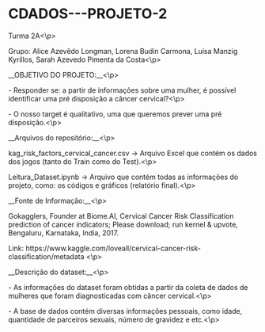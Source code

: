 # CDADOS---PROJETO-2

<p>Turma 2A<\p>
<p>Grupo: Alice Azevêdo Longman, Lorena Budin Carmona, Luísa Manzig Kyrillos, Sarah Azevedo Pimenta da Costa<\p>
  
<p>__OBJETIVO DO PROJETO:__<\p>
<p>- Responder se: a partir de informações sobre uma mulher, é possível identificar uma pré disposição a câncer cervical?<\p>
<p>- O nosso target é qualitativo, uma que queremos prever uma pré disposição.<\p>

<p>__Arquivos do repositório:__<\p>
<p>kag_risk_factors_cervical_cancer.csv -> Arquivo Excel que contém os dados dos jogos (tanto do Train como do Test).<\p>
<p>Leitura_Dataset.ipynb -> Arquivo que contém todas as informações do projeto, como: os códigos e gráficos (relatório final).<\p>
  
<p>__Fonte de Informação:__<\p>
<p>Gokagglers, Founder at Biome.AI, Cervical Cancer Risk Classification
prediction of cancer indicators; Please download; run kernel & upvote, Bengaluru, Karnataka, India, 2017. 
<p>Link: https://www.kaggle.com/loveall/cervical-cancer-risk-classification/metadata <\p>
  
<p>__Descrição do dataset:__<\p>
<p>- As informações do dataset foram obtidas a partir da coleta de dados de mulheres que foram diagnosticadas com câncer cervical.<\p>
<p>- A base de dados contém diversas informações pessoais, como idade, quantidade de parceiros sexuais, número de gravidez e etc.<\p>

  
 
  

